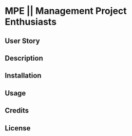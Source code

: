 # MPE || Management Project Enthusiasts

## User Story

## Description

## Installation

## Usage

## Credits

## License
